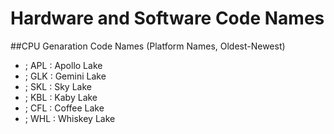 # Hardware and Software Code Names

##CPU Genaration Code Names (Platform Names, Oldest-Newest)
+ ; APL : Apollo Lake
+ ; GLK : Gemini Lake
+ ; SKL : Sky Lake
+ ; KBL : Kaby Lake
+ ; CFL : Coffee Lake
+ ; WHL : Whiskey Lake

